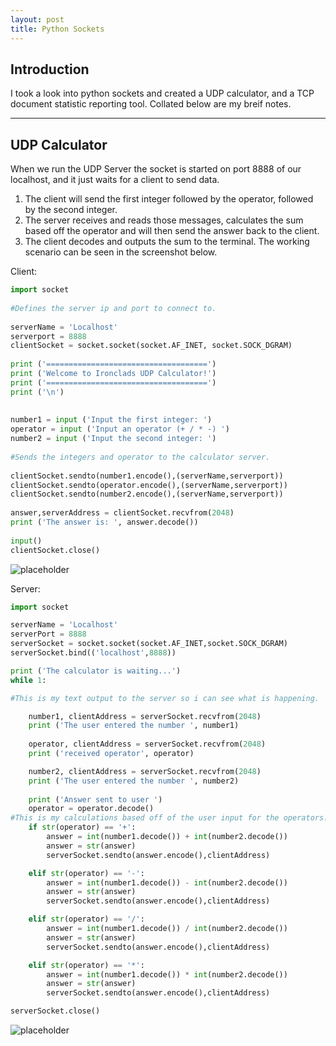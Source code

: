 ```yaml
---
layout: post
title: Python Sockets
---
```


## Introduction

I took a look into python sockets and created a UDP calculator, and a TCP document statistic reporting tool. Collated below are my breif notes.

-----

## UDP Calculator

When we run the UDP Server the socket is started on port 8888 of our localhost, and it just waits for a client to send data. 
1. The client will send the first integer followed by the operator, followed by the second integer.
2. The server receives and reads those messages, calculates the sum based off the operator and will then send the answer back to the client. 
3. The client decodes and outputs the sum to the terminal. 
The working scenario can be seen in the screenshot below.

Client:

```python
import socket                                                  
                                                               
#Defines the server ip and port to connect to.                 
                                                               
serverName = 'Localhost'                                       
serverport = 8888                                              
clientSocket = socket.socket(socket.AF_INET, socket.SOCK_DGRAM)
                                                               
print ('====================================')                      
print ('Welcome to Ironclads UDP Calculator!')                      
print ('====================================')                      
print ('\n')                                                   
                                                               
                                                               
number1 = input ('Input the first integer: ')                  
operator = input ('Input an operator (+ / * -) ')              
number2 = input ('Input the second integer: ')                 
                                                               
#Sends the integers and operator to the calculator server.     
                                                               
clientSocket.sendto(number1.encode(),(serverName,serverport))  
clientSocket.sendto(operator.encode(),(serverName,serverport)) 
clientSocket.sendto(number2.encode(),(serverName,serverport))  
                                                               
answer,serverAddress = clientSocket.recvfrom(2048)             
print ('The answer is: ', answer.decode())                     
                                                               
input()
clientSocket.close()
```

![placeholder](https://i.imgur.com/GVPoWZV.png "UDP Client")

Server:

```python
import socket

serverName = 'Localhost'
serverPort = 8888
serverSocket = socket.socket(socket.AF_INET,socket.SOCK_DGRAM)
serverSocket.bind(('localhost',8888))

print ('The calculator is waiting...')
while 1:

#This is my text output to the server so i can see what is happening.

    number1, clientAddress = serverSocket.recvfrom(2048)
    print ('The user entered the number ', number1)
    
    operator, clientAddress = serverSocket.recvfrom(2048)
    print ('received operator', operator)

    number2, clientAddress = serverSocket.recvfrom(2048)
    print ('The user entered the number ', number2)
    
    print ('Answer sent to user ')
    operator = operator.decode()
#This is my calculations based off of the user input for the operators.
    if str(operator) == '+':
        answer = int(number1.decode()) + int(number2.decode())
        answer = str(answer)
        serverSocket.sendto(answer.encode(),clientAddress)

    elif str(operator) == '-':
        answer = int(number1.decode()) - int(number2.decode())
        answer = str(answer)
        serverSocket.sendto(answer.encode(),clientAddress)

    elif str(operator) == '/':
        answer = int(number1.decode()) / int(number2.decode())
        answer = str(answer)
        serverSocket.sendto(answer.encode(),clientAddress)

    elif str(operator) == '*':
        answer = int(number1.decode()) * int(number2.decode())
        answer = str(answer)
        serverSocket.sendto(answer.encode(),clientAddress)

serverSocket.close()
```

![placeholder](https://i.imgur.com/GVPoWZV.png "UDP Server")
